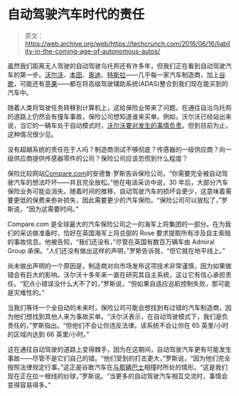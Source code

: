 # 自动驾驶汽车时代的责任

> 原文：<https://web.archive.org/web/https://techcrunch.com/2016/06/16/liability-in-the-coming-age-of-autonomous-autos/>

虽然我们距离无人驾驶的自动驾驶乌托邦还有许多年，但我们正在看到自动驾驶汽车的第一步。[沃尔沃](https://web.archive.org/web/20220707042859/https://beta.techcrunch.com/2016/05/10/semi-driving-the-semi-autonomous-2016-volvo-xc90/)、[本田](https://web.archive.org/web/20220707042859/https://beta.techcrunch.com/2016/03/18/2016-honda-civic-autonomous-features-for-20k/)、[奥迪](https://web.archive.org/web/20220707042859/https://beta.techcrunch.com/2016/01/04/audi-leads-28m-investment-in-rental-startup-silvercar/)、[特斯拉](https://web.archive.org/web/20220707042859/https://beta.techcrunch.com/2015/03/19/the-tesla-model-s-will-get-early-autopilot-mode-in-about-three-months/)——几乎每一家汽车制造商，加上[谷歌](https://web.archive.org/web/20220707042859/https://beta.techcrunch.com/2016/06/01/an-open-letter-to-tesla-and-google-on-driverless-cars/)，可能还有[苹果](https://web.archive.org/web/20220707042859/https://beta.techcrunch.com/2016/06/01/elon-musk-doesnt-think-google-will-compete-with-tesla-but-apple-could/)——都在将高级驾驶辅助系统(ADAS)整合到我们现在能买到的汽车中。

随着人类将驾驶任务转移到计算机上，这给保险业带来了问题。在通往自治乌托邦的道路上仍然会有撞车事故，保险公司想知道谁来买单。例如，沃尔沃已经站出来说，当它的一辆车处于自动模式时，[沃尔沃要对发生的事情负责](https://web.archive.org/web/20220707042859/http://fortune.com/2015/10/07/volvo-liability-self-driving-cars/)。但到目前为止，这种情况很少见。

没有超越系统的责任在于人吗？制造商测试不够彻底？传感器的一级供应商？向一级供应商提供传感器零件的公司？保险公司应该恐慌到什么程度？

保险比较网站[Compare.com](https://web.archive.org/web/20220707042859/http://www.compare.com/)的安德鲁·罗斯告诉保险公司，“你需要完全被自动驾驶汽车的想法吓坏——并且完全放松。”他在电话采访中说，30 年后，大部分汽车保险业务可能会消失。随着时间的推移，自动驾驶汽车的损坏会更少，这意味着需要更低的保费来弥补损失，因此需要更少的汽车保险。“保险公司可以放松了，”罗斯说，“因为这需要时间。”

Compare.com 是全球最大的汽车保险公司之一的海军上将集团的一部分。在为我们的采访做准备时，恰好在英国海军上将总部的 Rose 要求提取所有涉及自主索赔的事故信息。他被告知，“我们还没有，”尽管在英国有数百万辆车由 Admiral Group 承保。“人们还没有做出这样的声明，”罗斯告诉我，“但它就在地平线上。”

尚未做出声明的一个原因是，制造商对向市场发布这项技术非常谨慎，因为如果做错会有巨大的影响。沃尔沃十多年来一直在研究其自主系统，这让它有信心承担责任。“犯点小错误没什么大不了的，”罗斯说，“但如果自适应巡航控制失败，那可能是灾难性的。”

当我们等待一个全自动的未来时，保险公司可能会想找到有过错的汽车制造商，因为他们想找到其他人来为事故买单。“沃尔沃表示，在自动驾驶模式下，我们是负责任的，”罗斯指出。“但他们不会让你违反法律。该系统不会让你在 65 英里/小时的区域内达到 66 英里/小时。”

这在通往自动驾驶的道路上变得棘手，因为在这期间，自动驾驶汽车更有可能发生事故——尽管不是它们自己的错。“他们受到的打击更大，”罗斯说，“因为他们完全按照法律规定行事。”这正是谷歌汽车在[与那辆巴士](https://web.archive.org/web/20220707042859/https://beta.techcrunch.com/2016/02/29/googles-self-driving-car-gets-into-a-minor-accident-while-the-ai-was-driving/)相撞时所处的情形。“这是我们现在正在拉一根线的纱球，”罗斯说。“当更多的自动驾驶汽车相互交流时，事情会变得容易得多。”